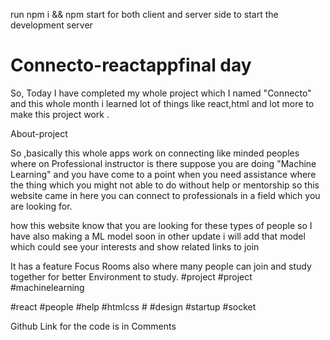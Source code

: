 run npm i && npm start for both client and server side to start the development server





# Connecto-reactappfinal day



So, Today I have completed my whole project which I named "Connecto" and this whole month i learned lot of things like react,html and lot more to make this project work .

About-project

So ,basically this whole apps work on connecting like minded peoples where on Professional instructor is there suppose you are doing "Machine Learning" and you have come to a point when you need assistance where the thing which you might not able to do without help or mentorship so this website came in here you can connect to professionals in a field which you are looking for.

how this website know that you are looking for these types of people so I have also making a ML model soon in other update i will add that model which could see your interests and show related links to join

It has a feature Focus Rooms also where many people can join and study together for better Environment to study. #project #project #machinelearning

#react #people #help #htmlcss # #design #startup #socket

Github Link for the code is in Comments
